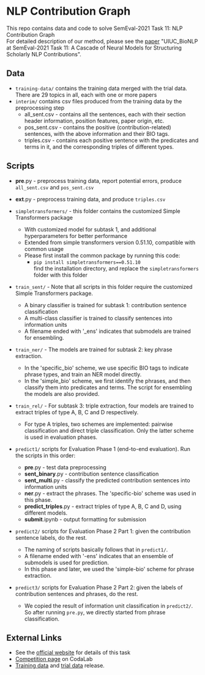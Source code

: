 # NLP Contribution Graph
This repo contains data and code to solve SemEval-2021 Task 11: NLP Contribution Graph\
For detailed description of our method, please see the [paper](https://arxiv.org/abs/2105.05435/) "UIUC_BioNLP at SemEval-2021 Task 11: A Cascade of Neural Models for Structuring Scholarly NLP Contributions".

## Data
* <code>training-data/</code> contains the training data merged with the trial data. There are 29 topics in all, each with one or more papers
* <code>interim/</code> contains csv files produced from the training data by the preprocessing step
  * all_sent.csv - contains all the sentences, each with their section header information, position features, paper origin, etc.
  * pos_sent.csv - contains the positive (contribution-related) sentences, with the above information and their BIO tags.
  * triples.csv - contains each positive sentence with the predicates and terms in it, and the corresponding triples of different types.


## Scripts
* **pre**.py - preprocess training data, report potential errors, produce <code>all_sent.csv</code> and <code>pos_sent.csv</code>
* **ext**.py - preprocess training data, and produce <code>triples.csv</code>
* <code>simpletransformers/</code> - this folder contains the customized Simple Transformers package
  * With customized model for subtask 1, and additional hyperparameters for better performance
  * Extended from simple transformers version 0.51.10, compatible with common usage
  * Please first install the common package by running this code:
    * <code>pip install simpletransformers==0.51.10</code>\
    find the installation directory, and replace the <code>simpletransformers</code> folder with this folder

* <code>train_sent/</code> - Note that all scripts in this folder require the customized Simple Transformers package.
  * A binary classifier is trained for subtask 1: contribution sentence classification
  * A multi-class classifier is trained to classify sentences into information units
  * A filename ended with '_ens' indicates that submodels are trained for ensembling.

* <code>train_ner/</code> - The models are trained for subtask 2: key phrase extraction. 
  * In the 'specific_bio' scheme, we use specific BIO tags to indicate phrase types, and train an NER model directly.
  * In the 'simple_bio' scheme, we first identify the phrases, and then classify them into predicates and terms. The script for ensembling the models are also provided.

* <code>train_rel/</code> - For subtask 3: triple extraction\, four models are trained to extract triples of type A, B, C and D respectively. 
  * For type A triples, two schemes are implemented: pairwise classification and direct triple classification. Only the latter scheme is used in evaluation phases.

* <code>predict1/</code> scripts for Evaluation Phase 1 (end-to-end evaluation). Run the scripts in this order:
  * **pre**.py - test data preprocessing
  * **sent_binary**.py - contribution sentence classification
  * **sent_multi**.py - classify the predicted contribution sentences into information units
  * **ner**.py - extract the phrases. The 'specific-bio' scheme was used in this phase.
  * **predict_triples**.py - extract triples of type A, B, C and D, using different models.
  * **submit**.ipynb - output formatting for submission
* <code>predict2/</code> scripts for Evaluation Phase 2 Part 1: given the contribution sentence labels, do the rest.
  * The naming of scripts basically follows that in <code>predict1/</code>. 
  * A filename ended with '-ens' indicates that an ensemble of submodels is used for prediction.
  * In this phase and later, we used the 'simple-bio' scheme for phrase extraction.
* <code>predict3/</code> scripts for Evaluation Phase 2 Part 2: given the labels of contribution sentences and phrases, do the rest.
  * We copied the result of information unit classification in <code>predict2/</code>. So after running <code>pre.py</code>, we directly started from phrase classification.

## External Links
* See the [official website](https://ncg-task.github.io/) for details of this task
* [Competition page](https://competitions.codalab.org/competitions/25680) on CodaLab
* [Training data](https://github.com/ncg-task/training-data) and [trial data](https://github.com/ncg-task/trial-data) release.
